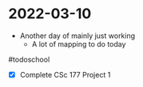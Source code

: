 # 2022-03-10
- Another day of mainly just working
	- A lot of mapping to do today

#todoschool
- [x] Complete CSc 177 Project 1